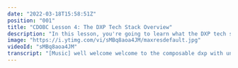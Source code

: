 ```yaml
---
date: "2022-03-18T15:58:51Z"
position: "001"
title: "CDOBC Lesson 4: The DXP Tech Stack Overview"
description: "In this lesson, you're going to learn what the DXP tech stack is, why Jamstack is the way to go for modern architectures, what API first is plus much more.\n\nTo watch the entire lesson, please visit:\nhttps://www.headlesscreator.com/course/composable-dxp-with-uniform-bootcamp"
image: "https://i.ytimg.com/vi/sMBq8aoa4JM/maxresdefault.jpg"
videoId: "sMBq8aoa4JM"
transcript: "[Music] well welcome welcome to the composable dxp with uniform boot camp course lesson number four the dxp tech stack overview presented by tim bennick's principal developer advocate ad uniform if you want to learn more about him just watch the great interview i did with him in the introduction section of this course on headlesscreator.com with that said i'm gonna get tim here tim welcome glad to have you back for those of you watching live you've got a comments area type your questions there and tim it's all yours all righty thank you very much all right so today we are talking about the dxp tag stack and its overview and i actually want to talk about that because if you look at the dna of a composable architecture the technical choices that you have and should make are quite different than how you would make them um originally basically and so it is important because if you go to the next slide oh yeah my camera is a bit overlapping the little words there you go thank you marcelo we are living in a composable world and i've put this slide in a couple of decks already and um it's pretty important thinking about this because what we are doing currently is we are living in an origin-less era and what i mean by that is the fact that traditionally lots of system had an origin server which would be the center of the universe of your architecture right so your cms talk to it and say okay this is the data for that url and then your it would go to the database and i would come back to it and it would be the web server and come back to it and every time a page needed to be rendered go to the origin server that's where all the magic happened took a while then comes back pages rendered and nowadays we don't really have this anymore it's much closer to actually decentralizing everything and so it's composed and so with that in mind how are you going to host your front end what kind of architecture are you going to use if you don't have this central server anymore where this front end can live right and so as the slide says this is the new era of origin less and so we don't have a center of the universe anymore and so if you look this is a slide from 2020 i think so it's quite old and these are all the players in our space that are doing headless related things composable stuff and so these there must be thousands of products here that are all api first component driven without an origin with their own cdn instance basically and so we get to pick and choose from all of these and then build our composable dxp and so everything on that list that we just saw is api first right and so if you look at how we did it traditionally like i just outlined a little bit we we have the client that then talks to the web server that then talks to the application server that then talks to databases and cms and other things and as you can see it's actually built up so if one of these things doesn't work the whole tower will collapse and everything just dies and the thing is this is nice and easy to understand but it's also quite limiting and challenging because if you want to scale something up you have to clone this whole thing and then make sure that they are in sync together that's quite challenging but you want to see something that's actually more challenging this this is the modern web right where we don't have that chain of things because we don't have this origin anymore so they don't think don't depend on each other they're almost more like interlinked or interconnected and so you have multiple web services that all have their own cdns and on the cdns magical things happen and you have other places with different web servers that have all their own things and you have multiple endpoints because you don't have just a website now you might also have an app or you might be showing something on a train station whatever there's multiple endpoints multiple clients but nothing goes to the one thing that knows everything so how do you then actually host your front end and how do you manage everything and orchestrate it well like this how do we actually build a site in this origin less world we use the jam stack and uh a lots of traditionalists might not like these words because they might not have be used to what the jam stack actually is and isn't this just like this super fancy hip kids front end thing no it's actually not it's much more than that and it's almost like how you build websites now and the best thing is that the gemstack is basically a modern web architecture or development architecture based on client-side javascript reusable apis and pre-built markup and the funny thing is when you read this this kind of sounds like how we used to build websites but there's a pretty big difference because real quick question on that yes if you go back to slide because one of the things is like then people can go and like okay it's javascript but i'm not a javascript developer and i thought the promise of api first and composables i can pick whatever i want right but jamstack i think is sort of an architecture that started with javascript but i believe and correct me if i'm wrong because you know the stuff better than i do but i believe with jam stack now you can use different languages correct it's more of the architecture as opposed to just javascript and you know what's the interesting thing is that i think when these types of architecture started it wasn't with javascript we used it's a while back i'm a bit lost for what the name is again but it used to run on github pages back in the day got it which actually was oh i'm stumped for words because it's so long ago but these systems for github pages they would create you a jam stack website and the j of javascript was out it didn't exist then that only came a bit later because javascript was so much more prevalent and you jam stack in the end what it comes down to is the word pre-built markup right that's what it in the end comes down to the fact that you pre-built things and then serve them on the cdn so not on this origin and however you pre-built this thing i don't care you can use javascript you don't even have to use apis in the end of the m of jam stack is only this the only thing you need got it but there's so many variations because you can also do jam stack without pre-built stuff but it's a single page app that this ajax calls and creates the html on the fly but not runtime of a server then what is it is it jams like maybe right so it's kind of a volatile term that goes all over the place right so i think the key takeaway here is don't get stuck on javascript get stuck on the methodology and the framework of what you how you deliver pages as opposed to like wait a minute i don't do javascript why do i have to do this now right exactly and the thing is right now lots of these bigger meta frameworks that are front and driven like um nuxt or next or gatsby they all use javascript because it's so easy to use and there's so many people but you don't need it and so let's go a little bit back to the slides to like the crux of what this jam set thing actually is because we are doing certain things on build time and other things on runtime and this is where it's significantly different from what it used to be right and so all the kind of api calls data mapping queries that you do dynamic things that normally take time from a server you do this during build so you literally say okay my code is done or my content is gone i hit save and then the cicd stack your build tool chain will actually notice that difference either from content or from let's say your git repository and it will notice this different and then start like maybe even it starts up a docker it builds your whole system and whatever comes out of that gets uploaded to a place on the cdn edge and what comes out is a pre-built website like we had in the early 2000s where we all built html files and ftp them somewhere well now we've kind of like supercharged how we do that with really fancy new tools plus a bunch of things in between that make it more fancy with hydration of javascript and other things but essentially we have basically made this system where we would build simple websites like about us dot html blah blah blah that would then be uploaded somewhere we have now supercharged that with great front-end tools great developer experience and then it would be put on a cdn right and the client so the end user that works goes to this website actually browses static html files and of course not everything is completely static but we'll get there in a second but these kind of this is just a paradigm shift from an older paradigm right we we're go you can see that the tech world is going up and down in different things and it's just right place right time for gemstack right now because it can live on the cdn it doesn't have to be an origin server and so basically just coming back to it in the traditional web you have all these steps that it has to do and the page is basically white while it's doing all these steps or you're waiting for the page to come back up again and if you then go to gemsec it doesn't have to do all these pages because these steps it just goes to the cdn and comes back and the page is there because it's already built and then of course there are also web services around that you might query once the page is there right you might want to show a product and the product is pre-rendered because you know that product is there on that page but the stock and the price might actually be fluid right because these things change so you could then do an ajax call to one of these web services that gives you back the stock or it gives you back how much it costs or how much discount you could get based on your profile and then it just enriches it so this addresses that question well jam psych is always static and my page is dynamic i wanna so this one is basically you're saying we get the static page from cdn but then we can hydrate it with dynamic data through web services exactly and we'll get into that dynamicism a little bit more later and this is where sometimes it gets a bit complicated because the hybrid approach is always the best result but it's the hardest to get right right because the fastest page is just static black and white nothing on it but the best performing page for conversions and people want to buy something is super rich and enriched with some data later on but that is kind of hard to do and so you can also go full force further down and have everything dynamic as a single page application where the whole thing lives in javascript but then it's last fast on first page first page loads because then the html is not there so it first has to download all the javascript it has to do some smart things in the browser query some things and then build you the page so in between these two is generally your sweet spot but it's pretty darn hard to get luckily these meta frameworks out there for next and next and remix run for example is a great version for that nowadays or svel kit they take the sting out of how complicated that is and help you with it and that's why the gem stack is so tied to javascript frameworks now because they just do it for you and now you don't have to have all the knowledge that i have to actually build a great website because i came up when we didn't have this i came up in this ftp time and we just had index.html right and then we went through all the steps to get here and now all that knowledge sits in these new meta frameworks and that's really cool but like you said just now marcelo it seems awfully static right and so other than doing javascript related things to make it more dynamic there's also two more things we can look at and this is the great thing about composable dxp or mec alliance like technology or however you want to call it cdns are amping up what they can do like back in the day a cdn was just a caching layer and then cdn started to do maybe dns routing for you or domain name hosting or ddos protection and then they started to do other things and now they're so far in that on the cdn edge and the edge is the thing that's the closest to you as the user they can start to do things like edge compute or they can run serverless functions and so let's get into these a little bit edge compute has different names in different places but what it essentially does is when you load one of these static html pages right before it loads that page on the cdn edge there's some smartness going on which actually routes the user through something that's dynamic some sort of functionality like on the edge and you can generally choose the language and we tend to choose javascript or node.js it goes through that and then if you don't do anything it just renders the html but if you wanted to you can change the stream of html that is rendered on the page through that function so you can check hey these are the cookies that that user has let me now do something or maybe in the"
---
```


